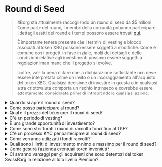 # Round di Seed

> XBorg sta attualmente raccogliendo un round di seed da $5 milioni. Come parte del round, i membri della comunità potranno partecipare. I dettagli esatti del round e i tempi possono essere trovati [qui](https://www.xborg.com/seed-round).
>
> È importante tenere presente che i termini di vesting e blocco associati al token XBG possono essere soggetti a modifiche. Come è comune con i progetti in fase iniziale, molti dei dettagli e delle condizioni relative agli investimenti possono essere soggetti a regolazioni man mano che il progetto si evolve.
>
> Inoltre, vale la pena notare che la dichiarazione sottostante non deve essere interpretata come un invito o un incoraggiamento all'acquisto del token XBG. Qualsiasi decisione di investire in questa o in qualsiasi altra criptovaluta comporta un rischio intrinseco e dovrebbe essere attentamente considerata prima di intraprendere qualsiasi azione.

<details>

<summary>Quando si apre il round di seed?</summary>

Il round di seed si è aperto il 16 maggio 2023 con il vault di Prometheus ospitato sulla [piattaforma di lancio di XBorg](https://launchpad.xborg.com/project/xborg).

Per quanto riguarda i vault di SwissBorg, il primo vault pubblico si apre il 23 maggio 2023 alle 14:00 CET, seguito da altri tre vault. Le date esatte e le dimensioni dei vault possono essere trovate sul [nostro sito web](https://www.xborg.com/how-to-invest).

</details>

<details>

<summary>Come posso partecipare al round?</summary>

Per partecipare al round, puoi acquisire un NFT di Prometheus [qui](https://opensea.io/collection/xborg-prometheus) e partecipare alla nostra [piattaforma di lancio](https://launchpad.xborg.com/). In alternativa, puoi scaricare l'app SwissBorg per accedere alle opportunità di investimento. Tuttavia, si noti che solo i detentori di Prometheus sono garantiti un'allocazione, e l'attuale livello di interesse per il round supera i $4,5 milioni. Di conseguenza, potremmo non essere in grado di assicurare allocazioni tramite l'app SwissBorg. I dettagli esatti possono essere trovati [qui](https://www.xborg.com/how-to-invest).

</details>

<details>

<summary>Qual è il prezzo del token per il round di seed?</summary>

* VC, BA e Prometheus: $0,045
* SwissBorg Serie A, Genesis e Generation: $0,05
* Pubblico: $0,055

</details>

<details>

<summary>C'è un periodo di vesting?</summary>

Per i partecipanti al round strategico e di seed, il vostro investimento comporta un periodo di blocco di 3 mesi, seguito da un calendario di vesting di 18 mesi dopo il TGE. Inoltre, il 10% dei token XBG acquistati sarà immediatamente disponibile al momento del TGE. Si prega di essere consapevoli che questi termini sono soggetti a cambiamenti mentre ci adattiamo per soddisfare i requisiti degli scambi di criptovalute.

</details>

<details>

<summary>È una grande opportunità di investimento?</summary>

Sebbene sia il prezzo più basso a cui qualcuno può acquistare token XBG, è importante notare che non possiamo garantire un ritorno positivo sull'investimento. Infatti, nessun investimento può essere garantito per produrre un esito positivo.

</details>

<details>

<summary>Come sono strutturati i round di raccolta fondi fino al TGE?</summary>

* **Round strategico:** $1 milione raccolto a $0,025 / token XBG.
* **Round di seed:** $5 milioni raccolti a $0,045-0,055 / token XBG.
* **Round pubblico:** Come per l'LBP.

</details>

<details>

<summary>C'è un processo KYC per partecipare al round di seed?</summary>

Sì, sia i round di Seed che quelli pubblici saranno soggetti a una procedura KYC. Sulla piattaforma di lancio di XBorg, la procedura KYC avviene qui: [https://launchpad.xborg.com/kyc](https://launchpad.xborg.com/kyc)

</details>

<details>

<summary>Come verranno utilizzati i fondi raccolti?</summary>

Stiamo raccogliendo un round di seed da $5 milioni. I fondi raccolti saranno allocati come segue e verranno spesi nel corso di 3 anni.

* **Sviluppi tecnici:** Il 60% ($3'000'000) dei fondi sarà allocato agli sviluppi tecnici e ai costi infrastrutturali. Questo rappresenta il costo di 10 ingegneri FTE per tre anni con uno stipendio medio di mercato di $7'000 al mese.
* **Marketing:** Il 20% ($1'000'000) del fondo sarà allocato a spese di marketing, campagne influencer, PR, opportunità di sponsorizzazione ed eventi.
* **Liquidità e quotazioni in borsa:** Il 10% ($500'000) del fondo sarà allocato ai pagamenti per le quotazioni in borsa e alla fornitura di liquidità.
* **Costi operativi:** Il 10% ($500'000) dei fondi sarà allocato all'affitto degli uffici, alle spese legali e agli abbonamenti software.

L'attuale tesoreria copre i costi HR non tecnici.

</details>

<details>

<summary>Quali sono i limiti di investimento minimo e massimo per il round di seed?</summary>

Se sei un detentore di Prometheus, la soglia minima di investimento è fissata a $100, mentre il limite massimo è di $3'000 per NFT. Per gli utenti di SwissBorg, i limiti di investimento sono basati su livelli e variano di conseguenza. Si prega di fare riferimento alla nostra struttura dettagliata dei livelli sul [nostro sito web](https://www.xborg.com/how-to-invest).

</details>

<details>

<summary>Come gestirà l'azienda eventuali token invenduti?</summary>

Nel caso di token invenduti, questi potrebbero essere mantenuti in tesoreria e eventualmente venduti OTC a grandi investitori.

</details>

<details>

<summary>Ci saranno vantaggi per gli acquirenti che sono detentori del token SwissBorg in relazione al loro livello Premium?</summary>

Gli investitori della Serie A e i premium Genesis/Generation potranno acquistare token XBG durante il round di Seed, sebbene a una valutazione più alta rispetto ai detentori di Prometheus.

</details>

